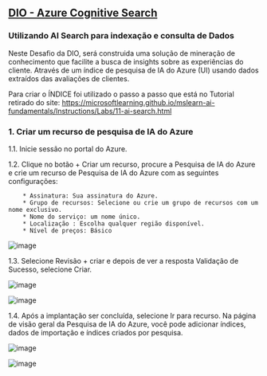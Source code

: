 ## [DIO - Azure Cognitive Search](https://www.dio.me/) 

### Utilizando AI Search para indexação e consulta de Dados

Neste Desafio da DIO, será construida uma solução de mineração de conhecimento que facilite a busca de insights sobre as experiências do cliente. Através de um índice de pesquisa de IA do Azure (UI) usando dados extraídos das avaliações de clientes.

Para criar o ÍNDICE foi utilizado o passo a passo que está no Tutorial retirado do site: https://microsoftlearning.github.io/mslearn-ai-fundamentals/Instructions/Labs/11-ai-search.html

### 1. Criar um recurso de pesquisa de IA do Azure

1.1. Inicie sessão no portal do Azure.

1.2. Clique no botão + Criar um recurso, procure a Pesquisa de IA do Azure e crie um recurso de Pesquisa de IA do Azure com as seguintes configurações:

        * Assinatura: Sua assinatura do Azure.
        * Grupo de recursos: Selecione ou crie um grupo de recursos com um nome exclusivo.
        * Nome do serviço: um nome único.
        * Localização : Escolha qualquer região disponível.
        * Nível de preços: Básico
        
![image](https://github.com/Marcia520/DIO-Azure-Cognitive-Search/assets/56965551/83b88f59-d5a4-4da8-84cc-729aa60d3cd5)

1.3. Selecione Revisão + criar e depois de ver a resposta Validação de Sucesso, selecione Criar.

![image](https://github.com/Marcia520/DIO-Azure-Cognitive-Search/assets/56965551/12cf08db-a3c6-404b-8fc0-cbfa0e2e7123)

![image](https://github.com/Marcia520/DIO-Azure-Cognitive-Search/assets/56965551/568acd93-aa42-437a-b9cb-3cea7fa87357)

1.4. Após a implantação ser concluída, selecione Ir para recurso. Na página de visão geral da Pesquisa de IA do Azure, você pode adicionar índices, dados de importação e índices criados por pesquisa.

![image](https://github.com/Marcia520/DIO-Azure-Cognitive-Search/assets/56965551/2cbe0700-e8f0-4dfd-9d6c-ddaec1f56ee2)

![image](https://github.com/Marcia520/DIO-Azure-Cognitive-Search/assets/56965551/04aef346-7aff-4805-822c-b403fded4496)
